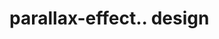 # parallax-effect.. design                                                                                                                                                             

